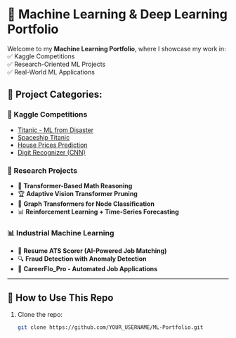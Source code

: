 # 🚀 Machine Learning & Deep Learning Portfolio

Welcome to my **Machine Learning Portfolio**, where I showcase my work in:
✅ Kaggle Competitions  
✅ Research-Oriented ML Projects  
✅ Real-World ML Applications  

## 📂 Project Categories:
### 🔹 Kaggle Competitions
- [Titanic - ML from Disaster](./kaggle-projects/Titanic)
- [Spaceship Titanic](./kaggle-projects/Spaceship-Titanic)
- [House Prices Prediction](./kaggle-projects/House-Prices)
- [Digit Recognizer (CNN)](./kaggle-projects/Digit-Recognizer)

### 🔬 Research Projects
- 🚀 **Transformer-Based Math Reasoning**
- 🏆 **Adaptive Vision Transformer Pruning**
- 🧠 **Graph Transformers for Node Classification**
- 📊 **Reinforcement Learning + Time-Series Forecasting**

### 📊 Industrial Machine Learning
- 🤖 **Resume ATS Scorer (AI-Powered Job Matching)**
- 🔍 **Fraud Detection with Anomaly Detection**
- 📄 **CareerFlo_Pro - Automated Job Applications**

---
## 📌 How to Use This Repo
1. Clone the repo:  
   ```sh
   git clone https://github.com/YOUR_USERNAME/ML-Portfolio.git
